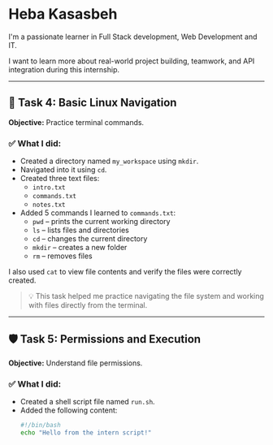 # Heba Kasasbeh 
 
  I'm a passionate learner in Full Stack development, Web Development and IT. 
 
 I want to learn more about real-world project building, teamwork, and API integration during this internship. 

 ---

## 📝 Task 4: Basic Linux Navigation

**Objective:** Practice terminal commands.

### ✅ What I did:
- Created a directory named `my_workspace` using `mkdir`.
- Navigated into it using `cd`.
- Created three text files:
  - `intro.txt`
  - `commands.txt`
  - `notes.txt`
- Added 5 commands I learned to `commands.txt`:
  - `pwd` – prints the current working directory
  - `ls` – lists files and directories
  - `cd` – changes the current directory
  - `mkdir` – creates a new folder
  - `rm` – removes files

I also used `cat` to view file contents and verify the files were correctly created.

> 💡 This task helped me practice navigating the file system and working with files directly from the terminal.

---

## 🛡️ Task 5: Permissions and Execution

**Objective:** Understand file permissions.

### ✅ What I did:
- Created a shell script file named `run.sh`.
- Added the following content:
  ```bash
  #!/bin/bash
  echo "Hello from the intern script!"

